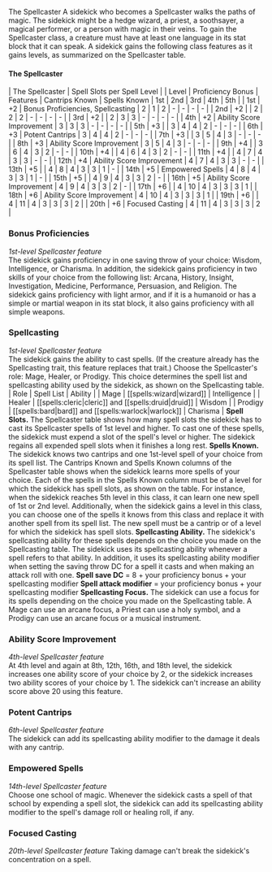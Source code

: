 The Spellcaster
A sidekick who becomes a Spellcaster walks the paths of magic. The sidekick might be a hedge wizard, a priest, a soothsayer, a magical performer, or a person with magic in their veins.
To gain the Spellcaster class, a creature must have at least one language in its stat block that it can speak.
A sidekick gains the following class features as it gains levels, as summarized on the Spellcaster table.
#### The Spellcaster
| The Spellcaster | Spell Slots per Spell Level |
| Level | Proficiency Bonus | Features | Cantrips Known | Spells Known | 1st | 2nd | 3rd | 4th | 5th |
| 1st | +2 | Bonus Proficiencies, Spellcasting | 2 | 1 | 2 | - | - | - | - |
| 2nd | +2 |  | 2 | 2 | 2 | - | - | - | - |
| 3rd | +2 |  | 2 | 3 | 3 | - | - | - | - |
| 4th | +2 | Ability Score Improvement | 3 | 3 | 3 | - | - | - | - |
| 5th | +3 |  | 3 | 4 | 4 | 2 | - | - | - |
| 6th | +3 | Potent Cantrips | 3 | 4 | 4 | 2 | - | - | - |
| 7th | +3 |  | 3 | 5 | 4 | 3 | - | - | - |
| 8th | +3 | Ability Score Improvement | 3 | 5 | 4 | 3 | - | - | - |
| 9th | +4 |  | 3 | 6 | 4 | 3 | 2 | - | - |
| 10th | +4 |  | 4 | 6 | 4 | 3 | 2 | - | - |
| 11th | +4 |  | 4 | 7 | 4 | 3 | 3 | - | - |
| 12th | +4 | Ability Score Improvement | 4 | 7 | 4 | 3 | 3 | - | - |
| 13th | +5 |  | 4 | 8 | 4 | 3 | 3 | 1 | - |
| 14th | +5 | Empowered Spells | 4 | 8 | 4 | 3 | 3 | 1 | - |
| 15th | +5 |  | 4 | 9 | 4 | 3 | 3 | 2 | - |
| 16th | +5 | Ability Score Improvement | 4 | 9 | 4 | 3 | 3 | 2 | - |
| 17th | +6 |  | 4 | 10 | 4 | 3 | 3 | 3 | 1 |
| 18th | +6 | Ability Score Improvement | 4 | 10 | 4 | 3 | 3 | 3 | 1 |
| 19th | +6 |  | 4 | 11 | 4 | 3 | 3 | 3 | 2 |
| 20th | +6 | Focused Casting | 4 | 11 | 4 | 3 | 3 | 3 | 2 |
### Bonus Proficiencies
*1st-level Spellcaster feature*  
The sidekick gains proficiency in one saving throw of your choice: Wisdom, Intelligence, or Charisma.
In addition, the sidekick gains proficiency in two skills of your choice from the following list: Arcana, History, Insight, Investigation, Medicine, Performance, Persuasion, and Religion.
The sidekick gains proficiency with light armor, and if it is a humanoid or has a simple or martial weapon in its stat block, it also gains proficiency with all simple weapons.
### Spellcasting
*1st-level Spellcaster feature*  
The sidekick gains the ability to cast spells. (If the creature already has the Spellcasting trait, this feature replaces that trait.) Choose the Spellcaster's role: Mage, Healer, or Prodigy. This choice determines the spell list and spellcasting ability used by the sidekick, as shown on the Spellcasting table.
| Role | Spell List | Ability |
| Mage | [[spells:wizard|wizard]] | Intelligence |
| Healer | [[spells:cleric|cleric]] and [[spells:druid|druid]] | Wisdom |
| Prodigy | [[spells:bard|bard]] and [[spells:warlock|warlock]] | Charisma |
**Spell Slots.** The Spellcaster table shows how many spell slots the sidekick has to cast its Spellcaster spells of 1st level and higher. To cast one of these spells, the sidekick must expend a slot of the spell's level or higher. The sidekick regains all expended spell slots when it finishes a long rest.
**Spells Known.** The sidekick knows two cantrips and one 1st-level spell of your choice from its spell list.
The Cantrips Known and Spells Known columns of the Spellcaster table shows when the sidekick learns more spells of your choice. Each of the spells in the Spells Known column must be of a level for which the sidekick has spell slots, as shown on the table. For instance, when the sidekick reaches 5th level in this class, it can learn one new spell of 1st or 2nd level.
Additionally, when the sidekick gains a level in this class, you can choose one of the spells it knows from this class and replace it with another spell from its spell list. The new spell must be a cantrip or of a level for which the sidekick has spell slots.
**Spellcasting Ability.** The sidekick's spellcasting ability for these spells depends on the choice you made on the Spellcasting table.
The sidekick uses its spellcasting ability whenever a spell refers to that ability. In addition, it uses its spellcasting ability modifier when setting the saving throw DC for a spell it casts and when making an attack roll with one.
**Spell save DC** = 8 + your proficiency bonus + your spellcasting modifier
**Spell attack modifier** = your proficiency bonus + your spellcasting modifier
**Spellcasting Focus.** The sidekick can use a focus for its spells depending on the choice you made on the Spellcasting table. A Mage can use an arcane focus, a Priest can use a holy symbol, and a Prodigy can use an arcane focus or a musical instrument.
### Ability Score Improvement
*4th-level Spellcaster feature*  
At 4th level and again at 8th, 12th, 16th, and 18th level, the sidekick increases one ability score of your choice by 2, or the sidekick increases two ability scores of your choice by 1. The sidekick can't increase an ability score above 20 using this feature.
### Potent Cantrips
*6th-level Spellcaster feature*  
The sidekick can add its spellcasting ability modifier to the damage it deals with any cantrip.
### Empowered Spells
*14th-level Spellcaster feature*  
Choose one school of magic. Whenever the sidekick casts a spell of that school by expending a spell slot, the sidekick can add its spellcasting ability modifier to the spell's damage roll or healing roll, if any.
### Focused Casting
*20th-level Spellcaster feature*
Taking damage can't break the sidekick's concentration on a spell.